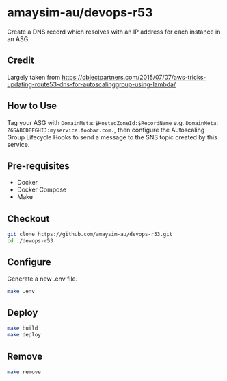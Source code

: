 # amaysim-au/devops-r53

Create a DNS record which resolves with an IP address for each instance in an ASG.

## Credit

Largely taken from https://objectpartners.com/2015/07/07/aws-tricks-updating-route53-dns-for-autoscalinggroup-using-lambda/

## How to Use

Tag your ASG with `DomainMeta`: `$HostedZoneId:$RecordName` e.g. `DomainMeta`: `Z6SABCDEFGHIJ:myservice.foobar.com.`, then configure the Autoscaling Group Lifecycle Hooks to send a message to the SNS topic created by this service.

## Pre-requisites

  * Docker
  * Docker Compose
  * Make

## Checkout

```bash
git clone https://github.com/amaysim-au/devops-r53.git
cd ./devops-r53
```

## Configure

Generate a new .env file.

```bash
make .env
```

## Deploy

```bash
make build
make deploy
```

## Remove

```bash
make remove
```
